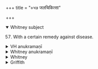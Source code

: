+++
title = "०५७ जलचिकित्सा"

+++
<details open><summary>Whitney subject</summary>

57. With a certain remedy against disease.
</details>

<details><summary>VH anukramaṇī</summary>

जलचिकित्सा।  
१-३ शन्तातिः। रुद्रः। १-२ अनुष्टुप् ३ पथ्याबृहती।
</details>

<details><summary>Whitney anukramaṇī</summary>

[śaṁtāti.—1, 2. rāudryāu; anuṣṭubh; 3. ⌊?⌋; pathyābṛhatī.]
</details>

<details><summary>Whitney</summary>

### Comment
Found also in Pāipp. xix. Used by Kāuś. (31. 11) in a healing rite, while treating a bruise ⌊? akṣata: cf. Bloomfield, Introd. p. xliii⌋ with foam of urine; and vs. 3 is reckoned (9. 2) to the bṛhachānti gaṇa, and employed, with vi. 19 etc. (41. 14), in a rite for welfare.


### Translations
Translated: Griffith, i. 276; Bloomfield, 19, 488.
</details>

<details><summary>Griffith</summary>

A charm for a wound or bruise
</details>

